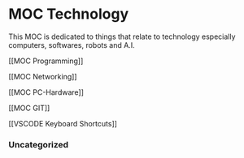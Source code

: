# MOC Technology
This MOC is dedicated to things that relate to technology especially computers, softwares, robots and A.I.

[[MOC Programming]]

[[MOC Networking]]

[[MOC PC-Hardware]]

[[MOC GIT]]

[[VSCODE Keyboard Shortcuts]]





### Uncategorized



